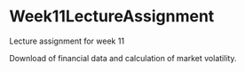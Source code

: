 # Week11LectureAssignment
Lecture assignment for week 11

Download of financial data and calculation of market volatility.
